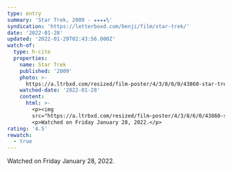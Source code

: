 ```yaml
---
type: entry
summary: 'Star Trek, 2009 - ★★★★½'
syndication: 'https://letterboxd.com/benji/film/star-trek/'
date: '2022-01-28'
updated: '2022-01-29T02:43:56.000Z'
watch-of:
  type: h-cite
  properties:
    name: Star Trek
    published: '2009'
    photo: >-
      https://a.ltrbxd.com/resized/film-poster/4/3/8/6/0/43860-star-trek-0-500-0-750-crop.jpg?k=ac472d8d73
    watched-date: '2022-01-28'
    content:
      html: >-
        <p><img
        src="https://a.ltrbxd.com/resized/film-poster/4/3/8/6/0/43860-star-trek-0-500-0-750-crop.jpg?k=ac472d8d73"/></p>
        <p>Watched on Friday January 28, 2022.</p>
rating: '4.5'
rewatch:
  - true
---
```

Watched on Friday January 28, 2022.
